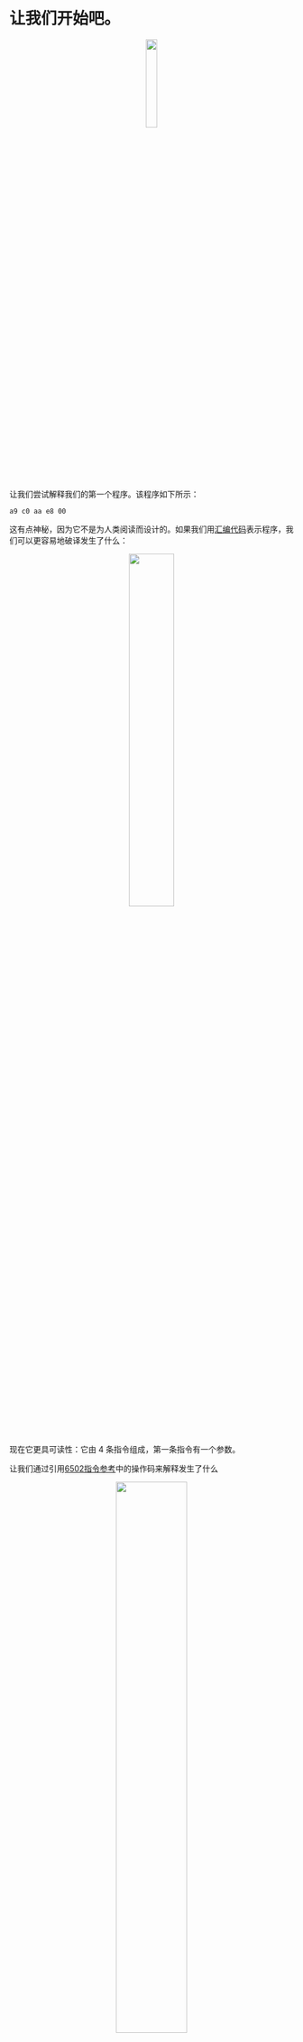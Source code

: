 # 让我们开始吧。

 <div style="text-align:center"><img src="./images/ch3/chapter_logo.png" width="20%"/></div>

让我们尝试解释我们的第一个程序。该程序如下所示：


```
a9 c0 aa e8 00
```

这有点神秘，因为它不是为人类阅读而设计的。如果我们用[汇编代码](https://en.wikipedia.org/wiki/Assembly_language)表示程序，我们可以更容易地破译发生了什么：

<div style="text-align:center"><img src="./images/ch3.1/image_1_assembler.png" width="40%"/></div>

现在它更具可读性：它由 4 条指令组成，第一条指令有一个参数。

让我们通过引用[6502指令参考](https://www.nesdev.org/obelisk-6502-guide/reference.html)中的操作码来解释发生了什么

<div style="text-align:center"><img src="./images/ch3.1/image_2_lda_spec.png" width="50%"/></div>

看起来该命令将十六进制值 0xC0 加载到累加器 CPU 寄存器中。它还必须更新处理器状态寄存器 P 中的一些位（即第 1 位 - 零标志和第 7 位 - 负标志）。


> **LDA** 规范显示操作码0xA9有一个参数。指令大小为 2 个字节：一个字节用于操作码本身（所有 NES CPU 操作码的标准），另一个用于参数。
>
> NES操作码可以没有显性参数或只有一个显性参数。对于某些操作，显式参数可以占用2个字节。而在这种情况下，机器指令将占用3个字节。
>
> 值得一提的是，有些操作使用CPU寄存器作为隐性参数。

让我们从高层次的角度勾勒出我们的 CPU 的样子：

```rust
pub struct CPU {
   pub register_a: u8,
   pub status: u8,
   pub program_counter: u16,
}
 
impl CPU {
   pub fn new() -> Self {
       CPU {
           register_a: 0,
           status: 0,
           program_counter: 0,
       }
   }
 
   pub fn interpret(&mut self, program: Vec<u8>) {
       todo!("")
   }
}
```

请注意，我们引入了一个程序计数器寄存器，它将帮助我们跟踪我们在程序中的当前位置。另外，请注意，解释方法采用对 self 的可变引用，因为我们知道我们需要在执行期间修改 **register_a** 。

CPU 以恒定周期工作：
* 从指令存储器中取出下一条执行指令
* 解码指令
* 执行指令
* 重复循环

让我们尝试更准确地编码：

```rust 
pub fn interpret(&mut self, program: Vec<u8>) {
    self.program_counter = 0;

    loop {
        let opscode = program[self.program_counter as usize];
        self.program_counter += 1;

        match opscode {
            _ => todo!()
        }
    }
}
```

到现在为止还挺好。无限循环？不，会没事的。现在让我们实现LDA (0xA9) **LDA (0xA9)** 操作码：

```rust
        match opscode {
            0xA9 => {
                let param = program[self.program_counter as usize];
                self.program_counter +=1;
                self.register_a = param;

                if self.register_a == 0 {
                    self.status = self.status | 0b0000_0010;
                } else {
                    self.status = self.status & 0b1111_1101;
                }

                if self.register_a & 0b1000_0000 != 0 {
                    self.status = self.status | 0b1000_0000;
                } else {
                    self.status = self.status & 0b0111_1111;
                }

            }
            _ => todo!()
        }
```

我们在这里并没有做任何疯狂的事情，只是遵循规范并使用 rust 结构进行二进制运算。

> 根据结果设置或取消设置 CPU 标志状态至关重要。

由于无限循环，我们还不能测试这个功能。在继续之前，让我们快速实现 **BRK (0x00)** 操作码：

```rust
        match opcode {
        // ...
            0x00 => {
                return;
            }
            _ => todo!()
        }
```

现在让我们编写一些测试：


```rust
#[cfg(test)]
mod test {
   use super::*;
 
   #[test]
   fn test_0xa9_lda_immidiate_load_data() {
       let mut cpu = CPU::new();
       cpu.interpret(vec![0xa9, 0x05, 0x00]);
       assert_eq!(cpu.register_a, 0x05);
       assert!(cpu.status & 0b0000_0010 == 0b00);
       assert!(cpu.status & 0b1000_0000 == 0);
   }

    #[test]
    fn test_0xa9_lda_zero_flag() {
        let mut cpu = CPU::new();
        cpu.interpret(vec![0xa9, 0x00, 0x00]);
        assert!(cpu.status & 0b0000_0010 == 0b10);
    }
}
```

> 你认为这就够了吗？我们还应该检查什么？

好的。让我们尝试实现另一个操作码，好吗？

<div style="text-align:center"><img src="./images/ch3.1/image_3_tax_spec.png" width="50%"/></div>

这也很简单：将值从 A 复制到 X，并更新状态寄存器。

我们需要在我们的 CPU 结构中引入 **register_x** 然后我们可以实现 **TAX (0xAA)** 操作码：

```rust
pub struct CPU {
//...
   pub register_x: u8,
}

impl CPU {
// ...    
    pub fn interpret(&mut self, program: Vec<u8>) {
// ...
        match opscode {
            //...  
            0xAA =>  {
                self.register_x = self.register_a;
            
                if self.register_x == 0 {
                    self.status = self.status | 0b0000_0010;
                } else {
                    self.status = self.status & 0b1111_1101;
                }

                if self.register_x & 0b1000_0000 != 0 {
                    self.status = self.status | 0b1000_0000;
                } else {
                    self.status = self.status & 0b0111_1111;
                }

            }
        }
    }
}
```

不要忘记编写测试：


```rust 
   #[test]
   fn test_0xaa_tax_move_a_to_x() {
       let mut cpu = CPU::new();
       cpu.register_a = 10;
       cpu.interpret(vec![0xaa, 0x00]);
 
       assert_eq!(cpu.register_x, 10)
   }
```

在转到下一个操作码之前，我们必须承认我们的代码非常复杂：
* 解释方法已经很复杂并且做了很多事情
* **TAX** 和 **LDA** 的实施方式之间存在明显的重复。

让我们解决这个问题：

```rust 
// ... 
  fn lda(&mut self, value: u8) {
       self.register_a = value;
       self.update_zero_and_negative_flags(self.register_a);
   }
 
   fn tax(&mut self) {
       self.register_x = self.register_a;
       self.update_zero_and_negative_flags(self.register_x);
   }
  
    fn update_zero_and_negative_flags(&mut self, result: u8) {
        if result == 0 {
            self.status = self.status | 0b0000_0010;
        } else {
            self.status = self.status & 0b1111_1101;
        }

        if result & 0b1000_0000 != 0 {
            self.status = self.status | 0b1000_0000;
        } else {
            self.status = self.status & 0b0111_1111;
        }
    }
// ...    
    pub fn interpret(&mut self, program: Vec<u8>) {
// ...
        match opscode {
            0xA9 => {
                let param = program[self.program_counter as usize];
                self.program_counter += 1;
                
                self.lda(param);
            }

            0xAA => self.tax(),

            0x00 => return,
            
            _ => todo!(),
        }
    }
}
```

行。代码现在看起来更易于管理。希望所有测试仍然通过。

我不能足够强调为我们正在实现的所有操作码编写测试的重要性。操作本身几乎是微不足道的，但微小的错误可能会在游戏逻辑中引起不可预知的涟漪。

<div style="text-align:center"><img src="./images/ch3.1/image_4_pacman_bug.gif" width="30%"/></div>

从程序中实现最后一个操作码应该不是问题，我将把这个练习留给你。

完成后，这些测试应该通过：

```rust 
   #[test]
   fn test_5_ops_working_together() {
       let mut cpu = CPU::new();
       cpu.interpret(vec![0xa9, 0xc0, 0xaa, 0xe8, 0x00]);
 
       assert_eq!(cpu.register_x, 0xc1)
   }

    #[test]
    fn test_inx_overflow() {
        let mut cpu = CPU::new();
        cpu.register_x = 0xff;
        cpu.interpret(vec![0xe8, 0xe8, 0x00]);

        assert_eq!(cpu.register_x, 1)
    }
```
<br/>

------

> 本章的完整源代码： <a href="https://github.com/bugzmanov/nes_ebook/tree/master/code/ch3.1" target="_blank">GitHub</a>.
